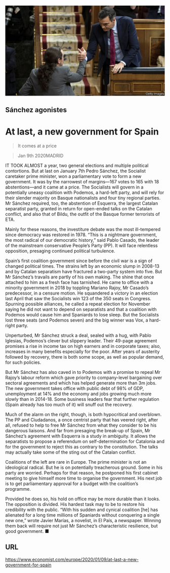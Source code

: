 ![](./images/20200111_EUP502.jpg)

## Sánchez agonistes

# At last, a new government for Spain

> It comes at a price

> Jan 9th 2020MADRID

IT TOOK ALMOST a year, two general elections and multiple political contortions. But at last on January 7th Pedro Sánchez, the Socialist caretaker prime minister, won a parliamentary vote to form a new government. It was by the narrowest of margins—167 votes to 165 with 18 abstentions—and it came at a price. The Socialists will govern in a potentially uneasy coalition with Podemos, a hard-left party, and will rely for their slender majority on Basque nationalists and four tiny regional parties. Mr Sánchez required, too, the abstention of Esquerra, the largest Catalan separatist party, granted in return for open-ended talks on the Catalan conflict, and also that of Bildu, the outfit of the Basque former terrorists of ETA.

Mainly for these reasons, the investiture debate was the most ill-tempered since democracy was restored in 1978. “This is a nightmare government, the most radical of our democratic history,” said Pablo Casado, the leader of the mainstream conservative People’s Party (PP). It will face relentless opposition, presaging continued political turbulence.

Spain’s first coalition government since before the civil war is a sign of changed political times. The strains left by an economic slump in 2008-13 and by Catalan separatism have fractured a two-party system into five. But Mr Sánchez’s travails are partly of his own making. The shine that once attached to him as a fresh face has tarnished. He came to office with a minority government in 2018 by toppling Mariano Rajoy, Mr Casado’s predecessor, in a censure motion. He squandered a victory in an election last April that saw the Socialists win 123 of the 350 seats in Congress. Spurning possible alliances, he called a repeat election for November saying he did not want to depend on separatists and that a coalition with Podemos would cause him and Spaniards to lose sleep. But the Socialists lost three seats (and Podemos seven) and the big winner was Vox, a hard-right party.

Unperturbed, Mr Sánchez struck a deal, sealed with a hug, with Pablo Iglesias, Podemos’s clever but slippery leader. Their 49-page agreement promises a rise in income tax on high earners and in corporate taxes; also, increases in many benefits especially for the poor. After years of austerity followed by recovery, there is both some scope, as well as popular demand, for such policies.

But Mr Sánchez has also caved in to Podemos with a promise to repeal Mr Rajoy’s labour reform which gave priority to company-level bargaining over sectoral agreements and which has helped generate more than 3m jobs. The new government takes office with public debt of 98% of GDP, unemployment at 14% and the economy and jobs growing much more slowly than in 2014-18. Some business leaders fear that further regulation (Spain already has too much of it) will snuff out the recovery.

Much of the alarm on the right, though, is both hypocritical and overblown. The PP and Ciudadanos, a once centrist party that has veered right, after all, refused to help to free Mr Sánchez from what they consider to be his dangerous liaisons. And far from presaging the break-up of Spain, Mr Sánchez’s agreement with Esquerra is a study in ambiguity. It allows the separatists to propose a referendum on self-determination for Catalonia and for the government to reject this as contrary to the constitution. The talks may actually take some of the sting out of the Catalan conflict.

Coalitions of the left are rare in Europe. The prime minister is not an ideological radical. But he is on potentially treacherous ground. Some in his party are worried. Perhaps for that reason, he postponed his first cabinet meeting to give himself more time to organise the government. His next job is to get parliamentary approval for a budget with the coalition’s programme.

Provided he does so, his hold on office may be more durable than it looks. The opposition is divided. His hardest task may to be to restore his credibility with the public. “With his sudden and cynical coalition [he] has alienated for a long time millions of Spaniards without conquering a single new one,” wrote Javier Marías, a novelist, in El País, a newspaper. Winning them back will require not just Mr Sánchez’s characteristic resilience, but good government. ■

## URL

https://www.economist.com/europe/2020/01/09/at-last-a-new-government-for-spain
